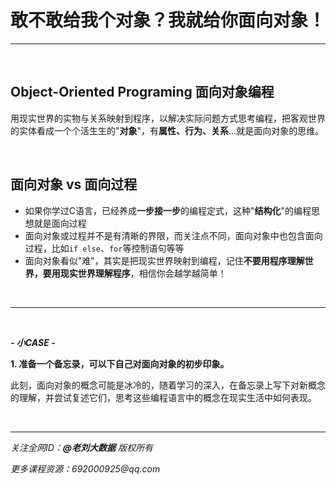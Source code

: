 # 敢不敢给我个对象？我就给你面向对象！

---

<br>

## Object-Oriented Programing 面向对象编程

用现实世界的实物与关系映射到程序，以解决实际问题方式思考编程，把客观世界的实体看成一个个活生生的"**对象**"，有**属性、行为、关系**...就是面向对象的思维。

<br>

## 面向对象 vs 面向过程

- 如果你学过C语言，已经养成**一步接一步**的编程定式，这种"**结构化**"的编程思想就是面向过程
- 面向对象或过程并不是有清晰的界限，而关注点不同，面向对象中也包含面向过程，比如`if else`、`for`等控制语句等等
- 面向对象看似"难"，其实是把现实世界映射到编程，记住**不要用程序理解世界，要用现实世界理解程序**，相信你会越学越简单！

<br>

---

<br>

***- 小CASE -***

**1. 准备一个备忘录，可以下自己对面向对象的初步印象。**

此刻，面向对象的概念可能是冰冷的，随着学习的深入，在备忘录上写下对新概念的理解，并尝试复述它们，思考这些编程语言中的概念在现实生活中如何表现。

<br>

---

_关注全网ID：**@老刘大数据** 版权所有_

_更多课程资源：692000925@qq.com_